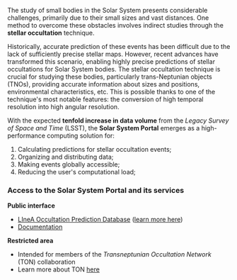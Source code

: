 The study of small bodies in the Solar System presents considerable challenges, primarily due to their small sizes and vast distances. One method to overcome these obstacles involves indirect studies through the **stellar occultation** technique.

Historically, accurate prediction of these events has been difficult due to the lack of sufficiently precise stellar maps. However, recent advances have transformed this scenario, enabling highly precise predictions of stellar occultations for Solar System bodies. The stellar occultation technique is crucial for studying these bodies, particularly trans-Neptunian objects (TNOs), providing accurate information about sizes and positions, environmental characteristics, etc. This is possible thanks to one of the technique's most notable features: the conversion of high temporal resolution into high angular resolution.

With the expected **tenfold increase in data volume** from the *Legacy Survey of Space and Time* (LSST), the **Solar System Portal** emerges as a high-performance computing solution for:
1. Calculating predictions for stellar occultation events;
2. Organizing and distributing data;
3. Making events globally accessible;
4. Reducing the user's computational load;

### Access to the Solar System Portal and its services
**Public interface**
- [LIneA Occultation Prediction Database](https://solarsystem.linea.org.br) ([learn more here](linea-occulation-prediction-database.md))
- [Documentation](https://solarsystem.linea.org.br/docs/)

**Restricted area**
- Intended for members of the *Transneptunian Occultation Network* (TON) collaboration
- Learn more about TON [here](https://www.linea.org.br/010-ciencia/projetos/6-tno/)
